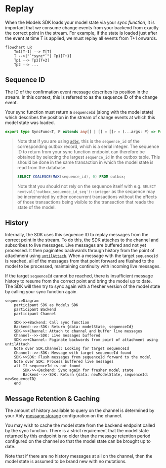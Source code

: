 # Replay

When the Models SDK loads your model state via your *sync function*, it is important that we consume change events from your backend from exactly the correct point in the stream. For example, if the state is loaded just after the event at time T is applied, we must replay all events from T+1 onwards.

```mermaid
flowchart LR
    Tm1[T-1] --> T[T]
    T -->|"`*sync*`"| Tp1[T+1]
    Tp1 --> Tp2[T+2]
    Tp2 --> ...
```

## Sequence ID

The ID of the confirmation event message describes its position in the stream. In this context, this is referred to as the sequence ID of the change event.

Your sync function must return a `sequenceId` (along with the model state) which describes the position in the stream of change events at which this model state was loaded.

```ts
export type SyncFunc<T, P extends any[] | [] = []> = (...args: P) => Promise<{ data: T; sequenceId: string }>;
```

> Note that if you are using [`adbc`](https://github.com/ably-labs/adbc/), this is the `sequence_id` of the corresponding outbox record, which is a serial integer. The sequence ID to return from your sync function endpoint can therefore be obtained by selecting the largest `sequence_id` in the outbox table. This should be done in the same transaction in which the model state is read from the database.
> 
> ```sql
> SELECT COALESCE(MAX(sequence_id), 0) FROM outbox;
> ```
>
> Note that you should not rely on the sequence itself with e.g. `SELECT nextval('outbox_sequence_id_seq')::integer` as the sequence may be incremented by other concurrent transactions without the effects of those transactions being visible to the transaction that reads the state of the model.


## History

Internally, the SDK uses this sequence ID to replay messages from the correct point in the stream. To do this, the SDK attaches to the channel and subscribes to live messages. Live messages are buffered and not yet processed. It then paginates backwards through history from the point of attachment using [`untilAttach`](https://ably.com/docs/storage-history/history?lang=javascript#until-attach). When a message with the target `sequenceId` is reached, all of the messages from that point forward are flushed to the model to be processed, maintaining continuity with incoming live messages.

If the target `sequenceId` cannot be reached, there is insufficient message history to resume from the correct point and bring the model up to date. The SDK will then try to sync again with a fresher version of the model state by calling your sync function again.


```mermaid
sequenceDiagram
    participant SDK as Models SDK
    participant Backend
    participant Channel

    SDK->>+Backend: Call sync function
    Backend-->>-SDK: Return {data: modelState, sequenceId}
    SDK->>+Channel: Attach to channel and buffer live messages
    Channel-->>-SDK: Live messages buffered
    SDK->>+Channel: Paginate backwards from point of attachment using untilAttach
    Note over SDK,Channel: Looking for target sequenceId
    Channel-->>-SDK: Message with target sequenceId found
    SDK->>SDK: Flush messages from sequenceId forward to the model
    Note over SDK: Process buffered live messages
    alt If sequenceId is not found
        SDK->>+Backend: Sync again for fresher model state
        Backend-->>-SDK: Return {data: newModelState, sequenceId: newSequenceID}
    end
```

## Message Retention & Caching

The amount of history available to query on the channel is determined by your Ably [message storage](https://ably.com/docs/storage-history/storage) configuration on the channel.

You may wish to cache the model state from the backend endpoint called by the sync function. There is a strict requirement that the model state returned by this endpoint is no older than the message retention period configured on the channel so that the model state can be brought up to date.

Note that if there are no history messages at all on the channel, then the model state is assumed to be brand new with no mutations.
